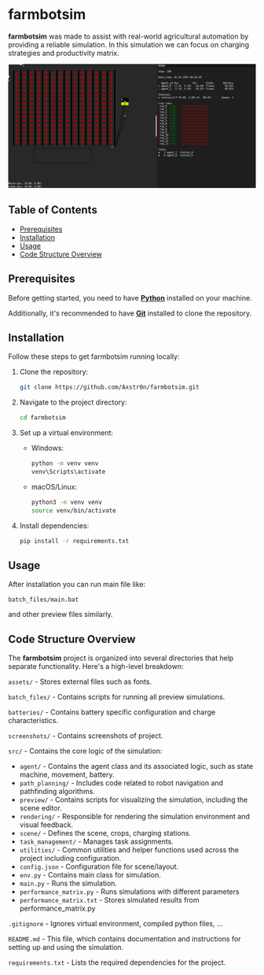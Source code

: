 # farmbotsim

**farmbotsim** was made to assist with real-world agricultural automation by providing a reliable simulation. In this simulation we can focus on charging strategies and productivity matrix.

![simulation_gif](media/simulation.gif)

## Table of Contents
- [Prerequisites](#prerequisites)
- [Installation](#installation)
- [Usage](#usage)
- [Code Structure Overview](#code-structure-overview)

## Prerequisites

Before getting started, you need to have **[Python](https://www.python.org/downloads/)** installed on your machine.

Additionally, it's recommended to have **[Git](https://git-scm.com/)** installed to clone the repository.

## Installation

Follow these steps to get farmbotsim running locally:

1. Clone the repository:
   ```bash
   git clone https://github.com/Axstr0n/farmbotsim.git
   ```

2. Navigate to the project directory:
    ```bash
    cd farmbotsim
    ```

3. Set up a virtual environment:
    - Windows:
        ```bash
        python -m venv venv
        venv\Scripts\activate
        ```
    - macOS/Linux:
        ```bash
        python3 -m venv venv
        source venv/bin/activate
        ```

4. Install dependencies:
    ```bash
    pip install -r requirements.txt
    ```

## Usage
After installation you can run main file like:
```
batch_files/main.bat
```
and other preview files similarly.

## Code Structure Overview

The **farmbotsim** project is organized into several directories that help separate functionality. Here's a high-level breakdown:

`assets/` - Stores external files such as fonts.

`batch_files/` - Contains scripts for running all preview simulations.

`batteries/` - Contains battery specific configuration and charge characteristics.

`screenshots/` - Contains screenshots of project.

`src/` - Contains the core logic of the simulation:
- `agent/` - Contains the agent class and its associated logic, such as state machine, movement, battery.
- `path_planning/` - Includes code related to robot navigation and pathfinding algorithms.
- `preview/` - Contains scripts for visualizing the simulation, including the scene editor.
- `rendering/` - Responsible for rendering the simulation environment and visual feedback.
- `scene/` - Defines the scene, crops, charging stations.
- `task_management/` - Manages task assignments.
- `utilities/` - Common utilities and helper functions used across the project including configuration.
- `config.json` - Configuration file for scene/layout.
- `env.py` - Contains main class for simulation.
- `main.py` - Runs the simulation.
- `performance_matrix.py` - Runs simulations with different parameters
- `performance_matrix.txt` - Stores simulated results from performance_matrix.py

`.gitignore` - Ignores virtual environment, compiled python files, ...

`README.md` - This file, which contains documentation and instructions for setting up and using the simulation.

`requirements.txt` - Lists the required dependencies for the project.

